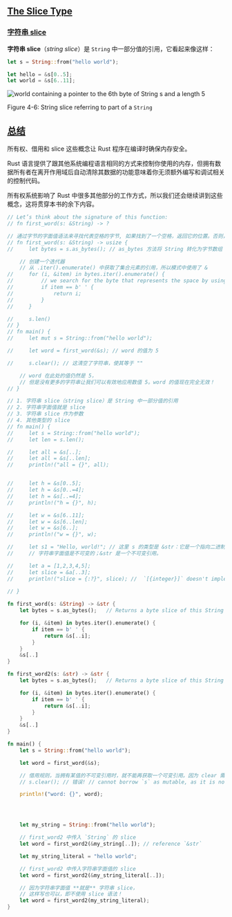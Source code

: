 ## [The Slice Type](https://doc.rust-lang.org/book/ch04-03-slices.html#the-slice-type)



### [字符串 slice](https://kaisery.github.io/trpl-zh-cn/ch04-03-slices.html#字符串-slice)

**字符串 slice**（*string slice*）是 `String` 中一部分值的引用，它看起来像这样：

```rust
let s = String::from("hello world");

let hello = &s[0..5];
let world = &s[6..11];
```



![world containing a pointer to the 6th byte of String s and a length 5](https://kaisery.github.io/trpl-zh-cn/img/trpl04-06.svg)

Figure 4-6: String slice referring to part of a `String`





## [总结](https://kaisery.github.io/trpl-zh-cn/ch04-03-slices.html#总结)

所有权、借用和 slice 这些概念让 Rust 程序在编译时确保内存安全。

Rust 语言提供了跟其他系统编程语言相同的方式来控制你使用的内存，但拥有数据所有者在离开作用域后自动清除其数据的功能意味着你无须额外编写和调试相关的控制代码。

所有权系统影响了 Rust 中很多其他部分的工作方式，所以我们还会继续讲到这些概念，这将贯穿本书的余下内容。



```rust
// Let’s think about the signature of this function:
// fn first_word(s: &String) -> ?

// 通过字节的字面值语法来寻找代表空格的字节, 如果找到了一个空格，返回它的位置。否则，使用 s.len() 返回字符串的长度：
// fn first_word(s: &String) -> usize {
//     let bytes = s.as_bytes(); // as_bytes 方法将 String 转化为字节数组

    // 创建一个迭代器
    // 从 .iter().enumerate() 中获取了集合元素的引用，所以模式中使用了 &
//     for (i, &item) in bytes.iter().enumerate() {
//         // we search for the byte that represents the space by using the byte literal syntax.
//         if item == b' ' {
//             return i;
//         }
//     }

//     s.len()
// }
// fn main() {
//     let mut s = String::from("hello world");

//     let word = first_word(&s); // word 的值为 5

//     s.clear(); // 这清空了字符串，使其等于 ""

    // word 在此处的值仍然是 5，
    // 但是没有更多的字符串让我们可以有效地应用数值 5。word 的值现在完全无效！
// }

// 1. 字符串 slice（string slice）是 String 中一部分值的引用
// 2. 字符串字面值就是 slice
// 3. 字符串 slice 作为参数
// 4. 其他类型的 slice
// fn main() {
//     let s = String::from("hello world");
//     let len = s.len();

//     let all = &s[..];
//     let all = &s[..len];
//     println!("all = {}", all);


//     let h = &s[0..5];
//     let h = &s[0..=4];
//     let h = &s[..=4];
//     println!("h = {}", h);

//     let w = &s[6..11];
//     let w = &s[6..len];
//     let w = &s[6..];
//     println!("w = {}", w);

//     let s1 = "Hello, world!"; // 这里 s 的类型是 &str：它是一个指向二进制程序特定位置的 slice
//     // 字符串字面值是不可变的；&str 是一个不可变引用。

//     let a = [1,2,3,4,5];
//     let slice = &a[..3];    
//     println!("slice = {:?}", slice); //  `[{integer}]` doesn't implement `std::fmt::Display`
    
// }

fn first_word(s: &String) -> &str {
    let bytes = s.as_bytes();   // Returns a byte slice of this String's contents.

    for (i, &item) in bytes.iter().enumerate() {
        if item == b' ' {
            return &s[..i];
        }
    }
    &s[..]
} 

fn first_word2(s: &str) -> &str {
    let bytes = s.as_bytes();   // Returns a byte slice of this String's contents.

    for (i, &item) in bytes.iter().enumerate() {
        if item == b' ' {
            return &s[..i];
        }
    }
    &s[..]
} 

fn main() {
    let s = String::from("hello world");

    let word = first_word(&s); 

    // 借用规则，当拥有某值的不可变引用时，就不能再获取一个可变引用。因为 clear 需要清空 String，它尝试获取一个可变引用。
    // s.clear(); // 错误! // cannot borrow `s` as mutable, as it is not declared as mutable

    println!("word: {}", word);




    let my_string = String::from("hello world");

    // first_word2 中传入 `String` 的 slice
    let word = first_word2(&my_string[..]); // reference `&str`

    let my_string_literal = "hello world";

    // first_word2 中传入字符串字面值的 slice
    let word = first_word2(&my_string_literal[..]);

    // 因为字符串字面值 **就是** 字符串 slice，
    // 这样写也可以，即不使用 slice 语法！
    let word = first_word2(my_string_literal);
}
```

